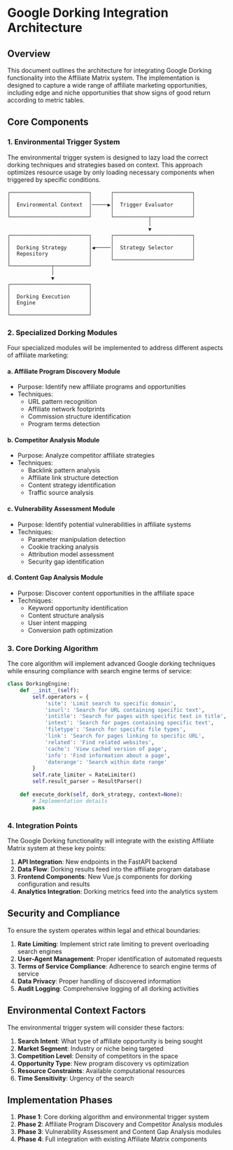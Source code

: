 # Google Dorking Integration Architecture

## Overview

This document outlines the architecture for integrating Google Dorking functionality into the Affiliate Matrix system. The implementation is designed to capture a wide range of affiliate marketing opportunities, including edge and niche opportunities that show signs of good return according to metric tables.

## Core Components

### 1. Environmental Trigger System

The environmental trigger system is designed to lazy load the correct dorking techniques and strategies based on context. This approach optimizes resource usage by only loading necessary components when triggered by specific conditions.

```
┌─────────────────────────┐      ┌─────────────────────────┐
│                         │      │                         │
│  Environmental Context  │─────▶│  Trigger Evaluator      │
│                         │      │                         │
└─────────────────────────┘      └───────────┬─────────────┘
                                             │
                                             ▼
┌─────────────────────────┐      ┌─────────────────────────┐
│                         │      │                         │
│  Dorking Strategy       │◀─────│  Strategy Selector      │
│  Repository             │      │                         │
│                         │      └─────────────────────────┘
└─────────────┬───────────┘
              │
              ▼
┌─────────────────────────┐
│                         │
│  Dorking Execution      │
│  Engine                 │
│                         │
└─────────────────────────┘
```

### 2. Specialized Dorking Modules

Four specialized modules will be implemented to address different aspects of affiliate marketing:

#### a. Affiliate Program Discovery Module

- Purpose: Identify new affiliate programs and opportunities
- Techniques: 
  - URL pattern recognition
  - Affiliate network footprints
  - Commission structure identification
  - Program terms detection

#### b. Competitor Analysis Module

- Purpose: Analyze competitor affiliate strategies
- Techniques:
  - Backlink pattern analysis
  - Affiliate link structure detection
  - Content strategy identification
  - Traffic source analysis

#### c. Vulnerability Assessment Module

- Purpose: Identify potential vulnerabilities in affiliate systems
- Techniques:
  - Parameter manipulation detection
  - Cookie tracking analysis
  - Attribution model assessment
  - Security gap identification

#### d. Content Gap Analysis Module

- Purpose: Discover content opportunities in the affiliate space
- Techniques:
  - Keyword opportunity identification
  - Content structure analysis
  - User intent mapping
  - Conversion path optimization

### 3. Core Dorking Algorithm

The core algorithm will implement advanced Google dorking techniques while ensuring compliance with search engine terms of service:

```python
class DorkingEngine:
    def __init__(self):
        self.operators = {
            'site': 'Limit search to specific domain',
            'inurl': 'Search for URL containing specific text',
            'intitle': 'Search for pages with specific text in title',
            'intext': 'Search for pages containing specific text',
            'filetype': 'Search for specific file types',
            'link': 'Search for pages linking to specific URL',
            'related': 'Find related websites',
            'cache': 'View cached version of page',
            'info': 'Find information about a page',
            'daterange': 'Search within date range'
        }
        self.rate_limiter = RateLimiter()
        self.result_parser = ResultParser()
        
    def execute_dork(self, dork_strategy, context=None):
        # Implementation details
        pass
```

### 4. Integration Points

The Google Dorking functionality will integrate with the existing Affiliate Matrix system at these key points:

1. **API Integration**: New endpoints in the FastAPI backend
2. **Data Flow**: Dorking results feed into the affiliate program database
3. **Frontend Components**: New Vue.js components for dorking configuration and results
4. **Analytics Integration**: Dorking metrics feed into the analytics system

## Security and Compliance

To ensure the system operates within legal and ethical boundaries:

1. **Rate Limiting**: Implement strict rate limiting to prevent overloading search engines
2. **User-Agent Management**: Proper identification of automated requests
3. **Terms of Service Compliance**: Adherence to search engine terms of service
4. **Data Privacy**: Proper handling of discovered information
5. **Audit Logging**: Comprehensive logging of all dorking activities

## Environmental Context Factors

The environmental trigger system will consider these factors:

1. **Search Intent**: What type of affiliate opportunity is being sought
2. **Market Segment**: Industry or niche being targeted
3. **Competition Level**: Density of competitors in the space
4. **Opportunity Type**: New program discovery vs optimization
5. **Resource Constraints**: Available computational resources
6. **Time Sensitivity**: Urgency of the search

## Implementation Phases

1. **Phase 1**: Core dorking algorithm and environmental trigger system
2. **Phase 2**: Affiliate Program Discovery and Competitor Analysis modules
3. **Phase 3**: Vulnerability Assessment and Content Gap Analysis modules
4. **Phase 4**: Full integration with existing Affiliate Matrix components
